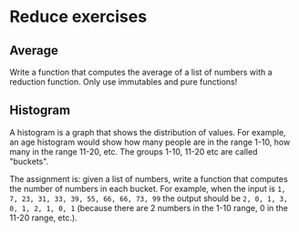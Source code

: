 # Reduce exercises

## Average

Write a function that computes the average of a list of numbers with a reduction function. Only use immutables and pure
functions!

## Histogram

A histogram is a graph that shows the distribution of values. For example, an age histogram would show how many people
are in the range 1-10, how many in the range 11-20, etc. The groups 1-10, 11-20 etc are called "buckets".

The assignment is: given a list of numbers, write a function that computes the number of numbers in each bucket.
For example, when the input is `1, 7, 23, 31, 33, 39, 55, 66, 66, 73, 99`
the output should be `2, 0, 1, 3, 0, 1, 2, 1, 0, 1` (because there are 2 numbers in the 1-10 range, 0 in the 11-20
range, etc.).
